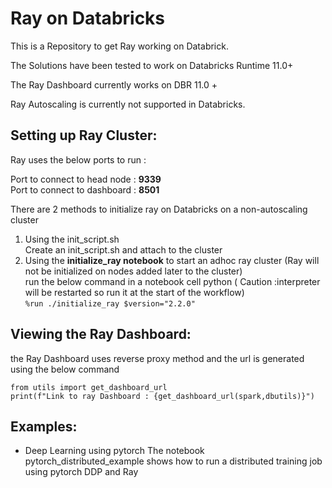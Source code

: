 # Ray on Databricks 
This is a Repository to get Ray working on Databrick.

The Solutions have been tested to work on Databricks Runtime 11.0+

The Ray Dashboard currently works on DBR 11.0 +

Ray Autoscaling is currently not supported in Databricks.

## Setting up Ray Cluster:

Ray uses the below ports to run : </br>

Port to connect to head node : **9339** </br>
Port to connect to dashboard : **8501** </br>


There are 2 methods to initialize ray on Databricks on a non-autoscaling cluster

1. Using the init_script.sh <br>
    Create an init_script.sh and attach to the cluster 
2. Using the **initialize_ray notebook** to start an adhoc ray cluster (Ray will not be initialized on nodes added later to the cluster) <br>
   run the below command in a notebook cell python ( Caution :interpreter will be restarted so run it at the start of the workflow) <br>
    ``` %run ./initialize_ray $version="2.2.0" ```


## Viewing the Ray Dashboard:

the Ray Dashboard  uses reverse proxy method and the url is generated using the below command
```
from utils import get_dashboard_url
print(f"Link to ray Dashboard : {get_dashboard_url(spark,dbutils)}")
```

## Examples:

- Deep Learning using pytorch
     The notebook pytorch_distributed_example shows how to run a distributed training job using pytorch DDP and Ray 
